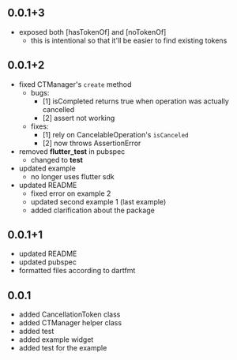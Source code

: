 ## 0.0.1+3
* exposed both [hasTokenOf] and [noTokenOf]
    * this is intentional so that it'll be easier to find existing tokens
## 0.0.1+2

* fixed CTManager's `create` method
    * bugs:
        * [1] isCompleted returns true when operation was actually cancelled
        * [2] assert not working
    * fixes:
        * [1] rely on CancelableOperation's `isCanceled`
        * [2] now throws AssertionError
* removed **flutter_test** in pubspec
    * changed to **test**
* updated example
    * no longer uses flutter sdk
* updated README
    * fixed error on example 2
    * updated second example 1 (last example)
    * added clarification about the package
## 0.0.1+1

* updated README
* updated pubspec
* formatted files according to dartfmt
## 0.0.1

* added CancellationToken class
* added CTManager helper class
* added test
* added example widget
* added test for the example
